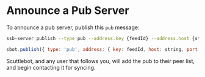 # Announce a Pub Server

To announce a pub server, publish this `pub` message:

```bash
ssb-server publish --type pub --address.key {feedId} --address.host {string} --address.port {number}
```
```js
sbot.publish({ type: 'pub', address: { key: feedId, host: string, port: number } }, cb)
```

Scuttlebot, and any user that follows you, will add the pub to their peer list, and begin contacting it for syncing.
